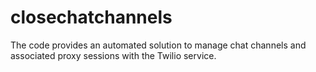 # closechatchannels
The code provides an automated solution to manage chat channels and associated proxy sessions with the Twilio service.

